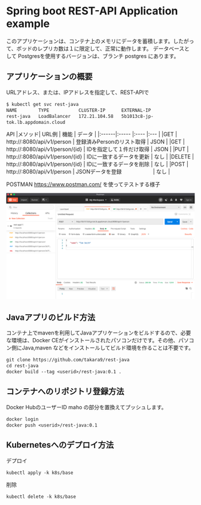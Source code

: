 # Spring boot REST-API Application example

このアプリケーションは、コンテナ上のメモリにデータを蓄積します。したがって、ポッドのレプリカ数は１に限定して、正常に動作します。
データベースとして Postgresを使用するバージョンは、ブランチ postgres にあります。

## アプリケーションの概要

URLアドレス、または、IPアドレスを指定して、REST-APIで

~~~
$ kubectl get svc rest-java
NAME        TYPE           CLUSTER-IP      EXTERNAL-IP                       
rest-java   LoadBalancer   172.21.104.58   5b1013c8-jp-tok.lb.appdomain.cloud
~~~

API
|メソッド| URL例                                  | 機能                    | データ    |
|:------|:-----                                 |:----                    |:---      |
|GET    | http://<host>:8080/api/v1/person      | 登録済みPersonのリスト取得 | JSON     |
|GET    | http://<host>:8080/api/v1/person/{id} | IDを指定して１件だけ取得   | JSON      |
|PUT    | http://<host>:8080/api/v1/person/{id} | IDに一致するデータを更新    | なし     |
|DELETE | http://<host>:8080/api/v1/person/{id} | IDに一致するデータを削除   | なし     |
|POST   | http://<host>:8080/api/v1/person      | JSONデータを登録　　　　　　| なし    |


POSTMAN https://www.postman.com/ を使ってテストする様子

![](docs/sshot-1.png)




## Javaアプリのビルド方法

コンテナ上でmavenを利用してJavaアプリケーションをビルドするので、必要な環境は、Docker CEがインストールされたパソコンだけです。その他、パソコン側にJava,maven などをインストールしてビルド環境を作ることは不要です。

~~~
git clone https://github.com/takara9/rest-java
cd rest-java
docker build --tag <userid>/rest-java:0.1 .
~~~

## コンテナへのリポジトリ登録方法

Docker HubのユーザーID maho の部分を置換えてプッシュします。

~~~
docker login
docker push <userid>/rest-java:0.1
~~~


## Kubernetesへのデプロイ方法

デプロイ

~~~
kubectl apply -k k8s/base
~~~

削除

~~~
kubectl delete -k k8s/base
~~~


